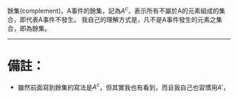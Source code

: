 餘集(complement)，A事件的餘集，記為$A^c$，表示所有不屬於A的元素組成的集合，即代表A事件不發生。
我自己的理解方式是，凡不是A事件發生的元素之集合，即為餘集。
- - -
# 備註：
- 雖然前面寫到餘集的寫法是$A^c$，但其實我也有看到，而且我自己也習慣用$A'$，
